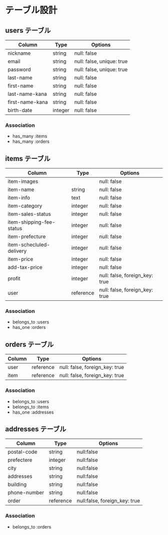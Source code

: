 # テーブル設計

## users テーブル

| Column           | Type     | Options                   |
| ---------------- | -------- | ------------------------- |
| nickname         | string   | null: false               |
| email            | string   | null: false, unique: true |
| password         | string   | null: false, unique: true |
| last-name        | string   | null: false               |
| first-name       | string   | null: false               |
| last-name-kana   | string   | null: false               |
| first-name-kana  | string   | null: false               |
| birth-date       | integer  | null: false               |

### Association
- has_many :items
- has_many :orders


## items テーブル

| Column                   | Type       | Options                        |
| ------------------------ | ---------- | ------------------------------ |
| item-images              |            | null: false                    |
| item-name                | string     | null: false                    |
| item-info                | text       | null: false                    |
| item-category            | integer    | null: false                    |
| item-sales-status        | integer    | null: false                    |
| item-shipping-fee-status | integer    | null: false                    |
| item-prefecture          | integer    | null: false                    |
| item-schecluled-delivery | integer    | null: false                    |
| item-price               | integer    | null: false                    |
| add-tax-price            | integer    | null: false                    |
| profit                   | integer    | null: false, foreign_key: true |
| user                     | reference  | null: false, foreign_key: true |


### Association
- belongs_to :users
- has_one :orders


## orders テーブル

| Column              | Type       | Options                        |
| ------------------- | ---------- | ------------------------------ |
| user                | reference  | null: false, foreign_key: true |
| item                | reference  | null: false, foreign_key: true |

### Association
- belongs_to :users
- belongs_to :items
- has_one :addresses


## addresses テーブル
| Column       | Type       | Options                       |
| ------------ | ---------- | ----------------------------- |
| postal-code  | string     | null:false                    |
| prefectere   | integer    | null:false                    |
| city         | string     | null:false                    |
| addresses    | string     | null:false                    |
| building     | string     | null:false                    |
| phone-number | string     | null:false                    |
| order        | reference  | null:false, foreign_key: true |

### Association
-  belongs_to :orders

